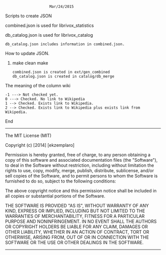 						Mar/24/2015
Scripts to create JSON

combined.json is used for librivox_statistics

db_catalog.json is used for librivox_catalog

	db_catalog.json includes information in combined.json.

How to update JSON.


1)	make clean
	make

		combined.json is created in ext/gen_combined
		db_catalog.json is created in catalog/db_merge


The meaning of the column wiki

	-1 ---> Not checked yet.
	0 ---> Checked. No link to Wikipedia
	1 --> Checked. Exists link to Wikipedia.
	2 --> Checked. Exists link to Wikipedia plus exists link from Wikipedia.

End

-----------------------------------------------------------------------

The MIT License (MIT)

Copyright (c) [2014] [ekzemplaro]

Permission is hereby granted, free of charge, to any person obtaining a copy
of this software and associated documentation files (the "Software"), to deal
in the Software without restriction, including without limitation the rights
to use, copy, modify, merge, publish, distribute, sublicense, and/or sell
copies of the Software, and to permit persons to whom the Software is
furnished to do so, subject to the following conditions:

The above copyright notice and this permission notice shall be included in all
copies or substantial portions of the Software.

THE SOFTWARE IS PROVIDED "AS IS", WITHOUT WARRANTY OF ANY KIND, EXPRESS OR
IMPLIED, INCLUDING BUT NOT LIMITED TO THE WARRANTIES OF MERCHANTABILITY,
FITNESS FOR A PARTICULAR PURPOSE AND NONINFRINGEMENT. IN NO EVENT SHALL THE
AUTHORS OR COPYRIGHT HOLDERS BE LIABLE FOR ANY CLAIM, DAMAGES OR OTHER
LIABILITY, WHETHER IN AN ACTION OF CONTRACT, TORT OR OTHERWISE, ARISING FROM,
OUT OF OR IN CONNECTION WITH THE SOFTWARE OR THE USE OR OTHER DEALINGS IN THE
SOFTWARE.

-----------------------------------------------------------------------

